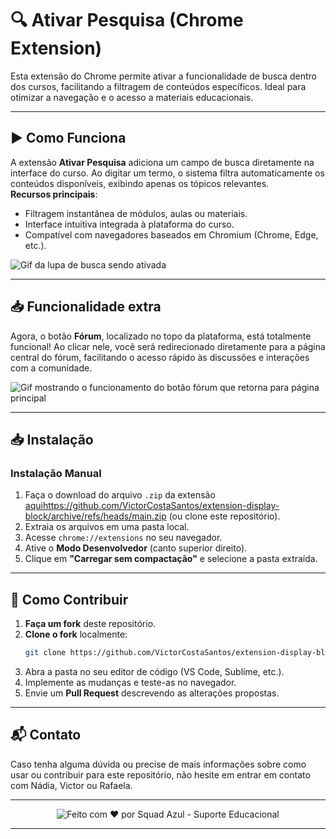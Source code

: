 # 🔍 Ativar Pesquisa (Chrome Extension)

Esta extensão do Chrome permite ativar a funcionalidade de busca dentro dos cursos, facilitando a filtragem de conteúdos específicos. Ideal para otimizar a navegação e o acesso a materiais educacionais.

---

## ▶️ Como Funciona

A extensão **Ativar Pesquisa** adiciona um campo de busca diretamente na interface do curso. Ao digitar um termo, o sistema filtra automaticamente os conteúdos disponíveis, exibindo apenas os tópicos relevantes.  
**Recursos principais**:
- Filtragem instantânea de módulos, aulas ou materiais.
- Interface intuitiva integrada à plataforma do curso.
- Compatível com navegadores baseados em Chromium (Chrome, Edge, etc.).

![Gif da lupa de busca sendo ativada](https://i.imgur.com/rLVIIyR.gif)

---



## 📥 Funcionalidade extra

Agora, o botão **Fórum**, localizado no topo da plataforma, está totalmente funcional! Ao clicar nele, você será redirecionado diretamente para a página central do fórum, facilitando o acesso rápido às discussões e interações com a comunidade.

![Gif mostrando o funcionamento do botão fórum que retorna para página principal](https://i.imgur.com/x5kvK2O.gif)


---

## 📥 Instalação

### Instalação Manual
1. Faça o download do arquivo `.zip` da extensão [aquihttps://github.com/VictorCostaSantos/extension-display-block/archive/refs/heads/main.zip](#) (ou clone este repositório).
2. Extraia os arquivos em uma pasta local.
3. Acesse `chrome://extensions` no seu navegador.
4. Ative o **Modo Desenvolvedor** (canto superior direito).
5. Clique em **"Carregar sem compactação"** e selecione a pasta extraída.

---

## 🌱 Como Contribuir

1. **Faça um fork** deste repositório.
2. **Clone o fork** localmente:
   ```bash
   git clone https://github.com/VictorCostaSantos/extension-display-block
   ```
3. Abra a pasta no seu editor de código (VS Code, Sublime, etc.).
4. Implemente as mudanças e teste-as no navegador.
5. Envie um **Pull Request** descrevendo as alterações propostas.

---

## 📬 Contato

Caso tenha alguma dúvida ou precise de mais informações sobre como usar ou contribuir para este repositório, não hesite em entrar em contato com Nádia, Victor ou Rafaela.

---

<p align="center">
  <img src="https://img.shields.io/badge/Feito%20com%20❤️%20por%20Squad%20Azul-%231e88e5" alt="Feito com ❤️ por Squad Azul - Suporte Educacional" />
</p>

---

